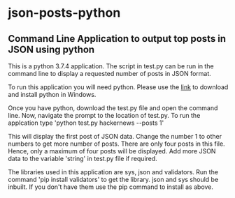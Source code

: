 # json-posts-python
## Command Line Application to output top posts in JSON using python

This is a python 3.7.4 application. The script in test.py can be run in the command line to display a requested number of posts in JSON format.

To run this application you will need python. Please use the [link](https://www.python.org/downloads/windows/) to download and install python in Windows.

Once you have python, download the test.py file and open the command line. Now, navigate the prompt to the location of test.py. To run the applcation type 'python test.py hackernews --posts 1'

This will display the first post of JSON data. Change the number 1 to other numbers to get more number of posts. There are only four posts in this file. Hence, only a maximum of four posts will be displayed. Add more JSON data to the variable 'string' in test.py file if required.

The libraries used in this application are sys, json and validators. Run the command 'pip install validators' to get the library. json and sys should be inbuilt. If you don't have them use the pip command to install as above. 
